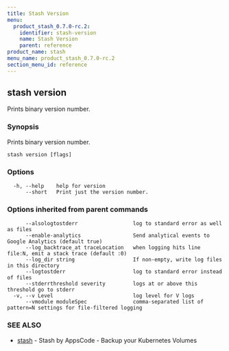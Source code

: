 ```yaml
---
title: Stash Version
menu:
  product_stash_0.7.0-rc.2:
    identifier: stash-version
    name: Stash Version
    parent: reference
product_name: stash
menu_name: product_stash_0.7.0-rc.2
section_menu_id: reference
---
```


## stash version

Prints binary version number.

### Synopsis

Prints binary version number.

```
stash version [flags]
```

### Options

```
  -h, --help    help for version
      --short   Print just the version number.
```

### Options inherited from parent commands

```
      --alsologtostderr                  log to standard error as well as files
      --enable-analytics                 Send analytical events to Google Analytics (default true)
      --log_backtrace_at traceLocation   when logging hits line file:N, emit a stack trace (default :0)
      --log_dir string                   If non-empty, write log files in this directory
      --logtostderr                      log to standard error instead of files
      --stderrthreshold severity         logs at or above this threshold go to stderr
  -v, --v Level                          log level for V logs
      --vmodule moduleSpec               comma-separated list of pattern=N settings for file-filtered logging
```

### SEE ALSO

* [stash](/products/stash/0.7.0-rc.2/reference/stash)	 - Stash by AppsCode - Backup your Kubernetes Volumes

